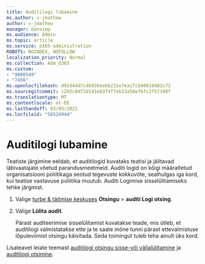 ```yaml
---
title: Auditilogi lubamine
ms.author: v-jmathew
author: v-jmathew
manager: dansimp
ms.audience: Admin
ms.topic: article
ms.service: o365-administration
ROBOTS: NOINDEX, NOFOLLOW
localization_priority: Normal
ms.collection: Adm_O365
ms.custom:
- "9000549"
- "7456"
ms.openlocfilehash: d92d44d7c4b926eebb231e7ea1fcb90010482c72
ms.sourcegitcommit: c202c0df2d141e63f4f7eb13a56efbfc2f57348f
ms.translationtype: MT
ms.contentlocale: et-EE
ms.lasthandoff: 03/05/2021
ms.locfileid: "50524944"
---
```

# <a name="enable-the-audit-log"></a>Auditilogi lubamine

Teatiste järgimine eeldab, et auditilogid kuvataks teatisi ja jälitavad läbivaatajate võetud parandusmeetmeid. Auditi logid on kõigi määratletud organisatsiooni poliitikaga seotud tegevuste kokkuvõte, sealhulgas iga kord, kui teatise vastavuse poliitika muutub. Auditi Logimise sisselülitamiseks tehke järgmist.

1. Valige [turbe & täitmise keskuses](https://go.microsoft.com/fwlink/?linkid=2101341) **Otsingu**  >  **auditi Logi otsing**.
2. Valige **Lülita audit**.

    Pärast auditeerimise sisselülitamist kuvatakse teade, mis ütleb, et auditilogi valmistatakse ette ja te saate mõne tunni pärast ettevalmistuse lõpuleviimist otsingu käivitada. Seda toimingut tuleb teha ainult üks kord.

Lisateavet leiate teemast [auditilogi otsingu sisse-või väljalülitamine](https://go.microsoft.com/fwlink/?linkid=2129077) ja [auditilogi otsimine](https://go.microsoft.com/fwlink/?linkid=2123729).
